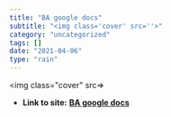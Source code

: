 ```yaml
---
title: "BA google docs"
subtitle: "<img class='cover' src=''>"
category: "uncategorized"
tags: []
date: "2021-04-06"
type: "rain"
---
```

<img class="cover" src=>


* **Link to site:** **[BA google docs](https://drive.google.com/#folders/0B_r8qvL1EWecVlp4SllOZFF6TkE)**
